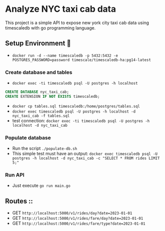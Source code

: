 # Analyze NYC taxi cab data

This project is a simple API to expose new york city taxi cab data using timescaledb with go programming language.

## Setup Environment :scroll:

- `docker run -d --name timescaledb -p 5432:5432 -e POSTGRES_PASSWORD=password timescale/timescaledb-ha:pg14-latest`

### Create database and tables
- `docker exec -ti timescaledb psql -U postgres -h localhost`
```SQL
CREATE DATABASE nyc_taxi_cab;
CREATE EXTENSION IF NOT EXISTS timescaledb;
```

- `docker cp tables.sql timescaledb:/home/postgres/tables.sql`
- `docker exec timescaledb psql -U postgres -h localhost -d nyc_taxi_cab -f tables.sql`
- test connection: `docker exec -ti timescaledb psql -U postgres -h localhost -d nyc_taxi_cab`

### Populate database

- Run the script `./populate-db.sh`
- This simple test must have an output: `docker exec timescaledb psql -U postgres -h localhost -d nyc_taxi_cab -c "SELECT * FROM rides LIMIT 5;"`

### Run API

- Just execute `go run main.go`

## Routes ::

- GET `http://localhost:5000/v1/rides/day?date=2023-01-01`
- GET `http://localhost:5000/v1/rides/fare/day?date=2023-01-01`
- GET `http://localhost:5000/v1/rides/fare/type?date=2023-01-01`
